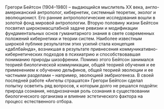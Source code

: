 <!--2024-01-21 22:32:25-->
Грегори Бейтсон (1904–1980) – выдающийся мыслитель XX века, англо-американский антрополог, кибернетик, системный теоретик, эколог и эволюционист. Его ранние антропологические исследования вошли в золотой фонд мировой антропологии.
Вторую половину жизни Бейтсон посвятил широкомасштабной задаче ревизии и модификации фундаментальных основ гуманитарного знания в свете современных положений кибернетики и теории систем. Наиболее известным широкой публике результатом этих усилий стала концепция «даблбайнда», возникшая в результате привнесения коммуникативно-кибернетических подходов в психиатрию и способствовавшая пониманию природы шизофрении. Помимо этого Бейтсон занимался теорией биологической коммуникации, общей теорией обучения и ее применением к обучению дельфинов, общей теорией эволюции и ее частными разделами – например, эволюцией эмбриогенеза.
В своей последней работе «Ангелы страшатся» Грегори Бейтсон сделал попытку осветить ряд вопросов, к которым долго не решался подойти: природа сознания, неоднозначная роль сознания в существовании биологического организма и влияние эстетического фактора на процесс естественного отбора.